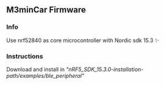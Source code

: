 ## M3minCar Firmware

### Info

Use nrf52840 as core microcontroller with Nordic sdk 15.3 :sparkles:

### Instructions

Download and install in _"nRF5_SDK_15.3.0-installation-path/examples/ble_peripheral"_
